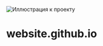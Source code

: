 ![Иллюстрация к проекту](https://github.com/website.github.io/blob/main/IMG_1726sswwww.PNG)
# website.github.io
